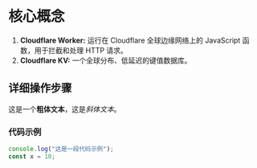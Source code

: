 # 核心概念

1. **Cloudflare Worker:** 运行在 Cloudflare 全球边缘网络上的 JavaScript 函数，用于拦截和处理 HTTP 请求。
2. **Cloudflare KV:** 一个全球分布、低延迟的键值数据库。

## 详细操作步骤

这是一个**粗体文本**，这是*斜体文本*。

### 代码示例

```javascript
console.log("这是一段代码示例");
const x = 10;
```